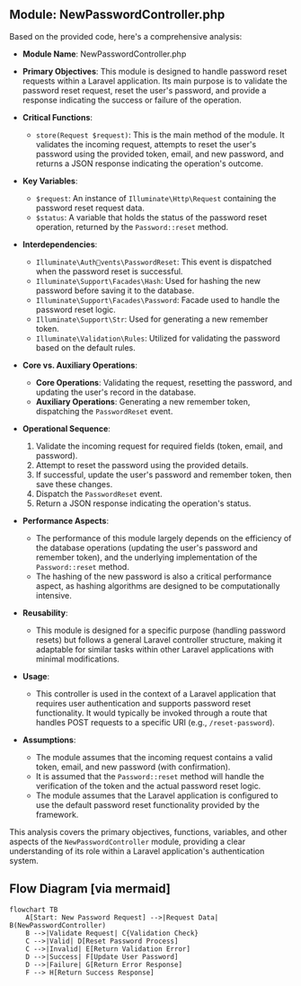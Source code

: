 ## Module: NewPasswordController.php
Based on the provided code, here's a comprehensive analysis:

- **Module Name**: NewPasswordController.php

- **Primary Objectives**: This module is designed to handle password reset requests within a Laravel application. Its main purpose is to validate the password reset request, reset the user's password, and provide a response indicating the success or failure of the operation.

- **Critical Functions**:
  - `store(Request $request)`: This is the main method of the module. It validates the incoming request, attempts to reset the user's password using the provided token, email, and new password, and returns a JSON response indicating the operation's outcome.

- **Key Variables**:
  - `$request`: An instance of `Illuminate\Http\Request` containing the password reset request data.
  - `$status`: A variable that holds the status of the password reset operation, returned by the `Password::reset` method.

- **Interdependencies**:
  - `Illuminate\Authvents\PasswordReset`: This event is dispatched when the password reset is successful.
  - `Illuminate\Support\Facades\Hash`: Used for hashing the new password before saving it to the database.
  - `Illuminate\Support\Facades\Password`: Facade used to handle the password reset logic.
  - `Illuminate\Support\Str`: Used for generating a new remember token.
  - `Illuminate\Validation\Rules`: Utilized for validating the password based on the default rules.

- **Core vs. Auxiliary Operations**:
  - **Core Operations**: Validating the request, resetting the password, and updating the user's record in the database.
  - **Auxiliary Operations**: Generating a new remember token, dispatching the `PasswordReset` event.

- **Operational Sequence**:
  1. Validate the incoming request for required fields (token, email, and password).
  2. Attempt to reset the password using the provided details.
  3. If successful, update the user's password and remember token, then save these changes.
  4. Dispatch the `PasswordReset` event.
  5. Return a JSON response indicating the operation's status.

- **Performance Aspects**: 
  - The performance of this module largely depends on the efficiency of the database operations (updating the user's password and remember token), and the underlying implementation of the `Password::reset` method. 
  - The hashing of the new password is also a critical performance aspect, as hashing algorithms are designed to be computationally intensive.

- **Reusability**:
  - This module is designed for a specific purpose (handling password resets) but follows a general Laravel controller structure, making it adaptable for similar tasks within other Laravel applications with minimal modifications.

- **Usage**:
  - This controller is used in the context of a Laravel application that requires user authentication and supports password reset functionality. It would typically be invoked through a route that handles POST requests to a specific URI (e.g., `/reset-password`).

- **Assumptions**:
  - The module assumes that the incoming request contains a valid token, email, and new password (with confirmation).
  - It is assumed that the `Password::reset` method will handle the verification of the token and the actual password reset logic.
  - The module assumes that the Laravel application is configured to use the default password reset functionality provided by the framework.

This analysis covers the primary objectives, functions, variables, and other aspects of the `NewPasswordController` module, providing a clear understanding of its role within a Laravel application's authentication system.
## Flow Diagram [via mermaid]
```mermaid
flowchart TB
    A[Start: New Password Request] -->|Request Data| B(NewPasswordController)
    B -->|Validate Request| C{Validation Check}
    C -->|Valid| D[Reset Password Process]
    C -->|Invalid| E[Return Validation Error]
    D -->|Success| F[Update User Password]
    D -->|Failure| G[Return Error Response]
    F --> H[Return Success Response]
```
